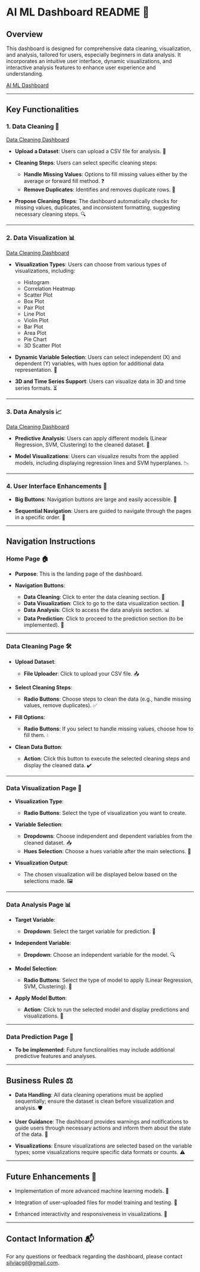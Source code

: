 # AI ML Dashboard README 🚀

## Overview
This dashboard is designed for comprehensive data cleaning, visualization, and analysis, tailored for users, especially beginners in data analysis. It incorporates an intuitive user interface, dynamic visualizations, and interactive analysis features to enhance user experience and understanding.



[AI ML Dashboard](https://aiautomateddashboard-nenkmx3cxqk6rvx3wztnv4.streamlit.app/)

---

## Key Functionalities

### 1. Data Cleaning 🧹
[Data Cleaning Dashboard](https://aiautomateddashboard-sskkctshybxvuvymnsnptl.streamlit.app/)

- **Upload a Dataset**: Users can upload a CSV file for analysis. 📂
  
- **Cleaning Steps**: Users can select specific cleaning steps:
  - **Handle Missing Values**: Options to fill missing values either by the average or forward fill method. ❓
  - **Remove Duplicates**: Identifies and removes duplicate rows. 🚫
  
- **Propose Cleaning Steps**: The dashboard automatically checks for missing values, duplicates, and inconsistent formatting, suggesting necessary cleaning steps. 🔍

---

### 2. Data Visualization 📊

[Data Cleaning Dashboard](https://aiautomateddashboard-p3kcyuegh7wi58ah8tn7ob.streamlit.app/)
- **Visualization Types**: Users can choose from various types of visualizations, including:
  - Histogram
  - Correlation Heatmap
  - Scatter Plot
  - Box Plot
  - Pair Plot
  - Line Plot
  - Violin Plot
  - Bar Plot
  - Area Plot
  - Pie Chart
  - 3D Scatter Plot

- **Dynamic Variable Selection**: Users can select independent (X) and dependent (Y) variables, with hues option for additional data representation. 🎨

- **3D and Time Series Support**: Users can visualize data in 3D and time series formats. ⏳

---

### 3. Data Analysis 📈

[Data Cleaning Dashboard](https://aiautomateddashboard-7nx4omfbawfczaiaqhzggk.streamlit.app/)

- **Predictive Analysis**: Users can apply different models (Linear Regression, SVM, Clustering) to the cleaned dataset. 🤖

- **Model Visualizations**: Users can visualize results from the applied models, including displaying regression lines and SVM hyperplanes. 📉

---

### 4. User Interface Enhancements 🌟
- **Big Buttons**: Navigation buttons are large and easily accessible. 🔘

- **Sequential Navigation**: Users are guided to navigate through the pages in a specific order. 📜

---

## Navigation Instructions

### Home Page 🏠
- **Purpose**: This is the landing page of the dashboard.

- **Navigation Buttons**:
  - **Data Cleaning**: Click to enter the data cleaning section. 🧼
  - **Data Visualization**: Click to go to the data visualization section. 🌈
  - **Data Analysis**: Click to access the data analysis section. 📊
  - **Data Prediction**: Click to proceed to the prediction section (to be implemented). 🔮

---

### Data Cleaning Page 🛠️
- **Upload Dataset**: 
  - **File Uploader**: Click to upload your CSV file. 📤

- **Select Cleaning Steps**: 
  - **Radio Buttons**: Choose steps to clean the data (e.g., handle missing values, remove duplicates). ✅

- **Fill Options**: 
  - **Radio Buttons**: If you select to handle missing values, choose how to fill them. 💧

- **Clean Data Button**: 
  - **Action**: Click this button to execute the selected cleaning steps and display the cleaned data. ✔️

---

### Data Visualization Page 🎨
- **Visualization Type**:
  - **Radio Buttons**: Select the type of visualization you want to create.

- **Variable Selection**:
  - **Dropdowns**: Choose independent and dependent variables from the cleaned dataset. 📥
  - **Hues Selection**: Choose a hues variable after the main selections. 🌈

- **Visualization Output**: 
  - The chosen visualization will be displayed below based on the selections made. 🖼️

---

### Data Analysis Page 📊
- **Target Variable**:
  - **Dropdown**: Select the target variable for prediction. 🎯

- **Independent Variable**:
  - **Dropdown**: Choose an independent variable for the model. 🔍

- **Model Selection**:
  - **Radio Buttons**: Select the type of model to apply (Linear Regression, SVM, Clustering). 🤔

- **Apply Model Button**:
  - **Action**: Click to run the selected model and display predictions and visualizations. 🔄

---

### Data Prediction Page 🔮
- **To be implemented**: Future functionalities may include additional predictive features and analyses.

---

## Business Rules ⚖️
- **Data Handling**: All data cleaning operations must be applied sequentially; ensure the dataset is clean before visualization and analysis. 🛡️

- **User Guidance**: The dashboard provides warnings and notifications to guide users through necessary actions and inform them about the state of the data. 📣

- **Visualizations**: Ensure visualizations are selected based on the variable types; some visualizations require specific data formats or counts. ⚠️

---

## Future Enhancements 🚀
- Implementation of more advanced machine learning models. 🤖
  
- Integration of user-uploaded files for model training and testing. 📂
  
- Enhanced interactivity and responsiveness in visualizations. 🌟

---

## Contact Information 📬
For any questions or feedback regarding the dashboard, please contact silviacgil@gmail.com.
